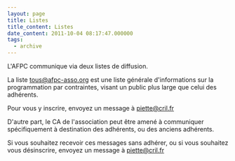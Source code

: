 ```yaml
---
layout: page
title: Listes
title_content: Listes
date_content: 2011-10-04 08:17:47.000000
tags:
  - archive
---
```

L'AFPC communique via deux listes de diffusion.





La liste tous@afpc-asso.org est une liste générale d'informations sur la
programmation par contraintes, visant un public plus large que celui des
adhérents.



Pour vous y inscrire, envoyez un message à piette@cril.fr





D'autre part, le CA de l'association peut être amené à communiquer
spécifiquement à destination des adhérents, ou des anciens adhérents.



Si vous souhaitez recevoir ces messages sans adhérer, ou si vous souhaitez
vous désinscrire, envoyez un message à piette@cril.fr


